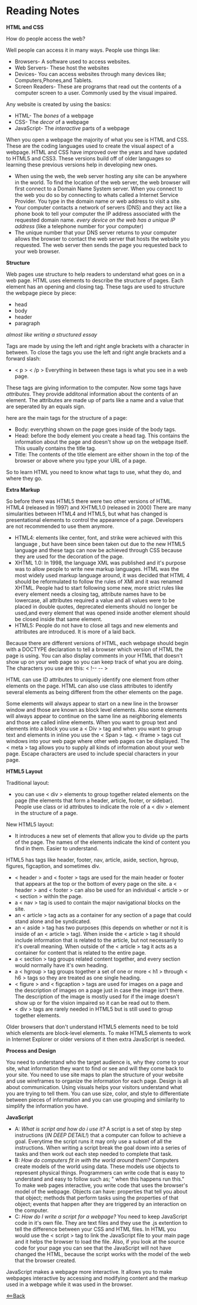 # Reading Notes
**HTML and CSS**

How do people access the web?

Well people can access it in many ways. People use things like:
 - Browsers- A software used to access websites.
 - Web Servers- These host the websites
 - Devices- You can access websites through many devices like; Computers,Phones,and Tablets.
 - Screen Readers- These are programs that read out the contents of a computer screen to a user. Commonly used by the visual impaired.

Any website is created by using the basics:
 - HTML- The *bones* of a webpage
 - CSS- The *decor* of a webpage
 - JavaScript- The *interactive* parts of a webpage

When you open a webpage the majority of what you see is HTML and CSS. These are the coding languages used to create the visual aspect of a webpage.
HTML and CSS have improved over the years and have updated to HTML5 and CSS3. These versions build off of older languages so learning these previous versions help in developing new ones.

 - When using the web, the web server hosting any site can be anywhere in the world. To find the location of the web server, the web browser will first connect to a Domain Name System server. When you connect to the web you do so by connecting to whats called a Internet Service Provider. You type in the domain name or web address to visit a site.
 - Your computer contacts a network of servers (DNS) and they act like a phone book to tell your computer the IP address associated with the requested domain name. *every device on the web has a unique IP address* (like a telephone number for your computer)
 - The unique number that your DNS server returns to your computer allows the browser to contact the web server that hosts the website you requested. The web server then sends the page you requested back to your web browser.

**Structure**

Web pages use structure to help readers to understand what goes on in a web page.
HTML uses elements to describe the structure of pages. Each element has an opening and closing tag. 
These tags are used to structure the webpage piece by piece:
 - head
 - body
 - header
 - paragraph

*almost like writing a structured essay*

Tags are made by using the left and right angle brackets with a character in between. To close the tags you use the left and right angle brackets and a forward slash:
 - < p > < /p  >
Everything in between these tags is what you see in a web page.

These tags are giving information to the computer.
Now some tags have *attributes*. They provide additonal information about the contents of an element. The attributes are made up of parts like a name and a value that are seperated by an equals sign.

here are the main tags for the structure of a page:
 - Body: everything shown on the page goes inside of the body tags.
 - Head: before the body element you create a head tag. This contains the information about the page and doesn't show up on the webpage itself. This usually contains the title tag.
 - Title: The contents of the title element are either shown in the top of the browser or above where you type your URL of a page.

So to learn HTML you need to know what tags to use, what they do, and where they go.


**Extra Markup**

So before there was HTML5 there were two other versions of HTML. HTML4 (released in 1997) and XHTML1.0 (released in 2000)
There are many simularities between HTML4 and HTML5, but what has changed is presentational elements to control the appearence of a page. Developers are not recommended to use them anymore.

 - HTML4: elements like center, font, and strike were achieved with this language , but have been since been taken out due to the new HTML5 language and these tags can now be achieved through CSS because they are used for the decoration of the page.
 - XHTML 1.0: In 1998, the language XML was published and it's purpose was to allow people to write new markup languages. HTML was the most widely used markup language around, it was decided that HTML 4 should be reformulated to follow the rules of XMl and it was renamed XHTML. People had to start following some new, more strict rules like every element needs a closing tag, attribute names have to be lowercase, all attributes required a value and all values were to be placed in double quotes, deprecated elements should no longer be used,and every element that was opened inside another element should be closed inside that same element.
 - HTML5: People do not have to close all tags and new elements and attributes are introduced. It is more of a laid back.

Because there are different versions of HTML, each webpage should begin with a DOCTYPE declaration to tell a browser which version of HTML the page is using. You can also display comments in your HTML that doesn't show up on your web page so you can keep track of what you are doing. The characters you use are this: < !-- -- > 

HTML can use ID attributes to uniquely identify one element from other elements on the page. HTML can also use class attributes to identify several elements as being different from the other elements on the page.

Some elements will always appear to start on a new line in the browser window and those are known as block level elements. Also some elements will always appear to continue on the same line as neighboring elements and those are called inline elements. When you want to group text and elements into a block you use a < Div > tag and when you want to group text and elements in inline you use the < Span > tag. < iframe > tags cut windows into your web page where other web pages can be displayed. The < meta > tag allows you to supply all kinds of information about your web page. Escape characters are used to include special characters in your page.

**HTML5 Layout**

Traditional layout:
 - you can use < div > elements to group together related elements on the page (the elements that form a header, article, footer, or sidebar). People use class or id attributes to indicate the role of a < div > element in the structure of a page.

New HTML5 layout:
 - It introduces a new set of elements that allow you to divide up the parts of the page. The names of the elements indicate the kind of content you find in them. Easier to understand.

HTML5 has tags like header, footer, nav, article, aside, section, hgroup, figures, figcaption, and sometimes div.

 - < header > and < footer > tags are used for the main header or footer that appears at the top or the bottom of every page on the site. a < header > and < footer > can also be used for an individual < article > or < section > within the page.
 - a < nav > tag is used to contain the major navigational blocks on the site.
 - an < article > tag acts as a container for any section of a page that could stand alone and be syndicated.
 - an < aside > tag has two purposes (this depends on whether or not it is inside of an < article > tag). When inside the < article > tag it should include information that is related to the article, but not necessarily to it's overall meaning. When outside of the < article > tag it acts as a container for content that is related to the entire page.
 - a < section > tag groups related content together, and every section would normally have it's own heading.
 - a < hgroup > tag groups together a set of one or more < h1 > through < h6 > tags so they are treated as one single heading.
 - < figure > and < figcaption > tags are used for images on a page and the description of images on a page just in case the image isn't there. The description of the image is mostly used for if the image doesn't show up or  for the vision impaired so it can be read out to them.
 - < div > tags are rarely needed in HTML5 but is still used to group together elements.

Older browsers that don't understand HTML5 elements need to be told which elements are block-level elements. To make HTML5 elements to work in Internet Explorer or older versions of it then extra JavaScript is needed.

**Process and Design**

You need to understand who the target audience is, why they come to your site, what information they want to find or see and will they come back to your site. You need to use site maps to plan the structure of your website and use wireframes to organize the information for each page. Design is all about communication. Using visuals helps your visitors understand what you are trying to tell them. You can use size, color, and style to differentiate between pieces of information and you can use grouping and similarity to simplify the information you have.



**JavaScript**

 - A: *What is script and how do i use it?*
 A script is a set of step by step instructions (*IN DEEP DETAIL!*) that a computer can follow to achieve a goal. Everytime the script runs it may only use a subset of all the instructions. When writing a script break the goal down into a series of tasks and then work out each step needed to complete that task.
 - B: *How do computers fit in with the world around them?*
 Computers create models of the world using data. These models use objects to represent physical things. Programmers can write code that is easy to understand and easy to follow such as; " when this happens run this." To make web pages interactive, you write code that uses the browser's model of the webpage. Objects can have: properties that tell you about that object; methods that perform tasks using the properties of that object; events that happen after they are triggered by an interaction on the computer.
 - C: *How do I write a script for a webpage?*
 You need to keep JavaScript code in it's own file. They are text files and they use the .js extention to tell the difference between your CSS and HTML files. In HTML  you would use the < script > tag to link the JavaScript file to your main page and it helps the browser to load the file. Also, if you look at the source code for your page you can see that the JavaScript will not have changed the HTML, because the script works with the model of the web that the browser created.

JavaScript makes a webpage more interactive. It allows you to make webpages interactive by accessing and modifying content and the markup used in a webpage while it was used in the browser.

[<==Back](README.md)
